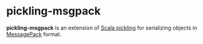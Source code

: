 pickling-msgpack
=====

__pickling-msgpack__ is an extension of [Scala pickling](https://github.com/scala/pickling) for serializing objects in [MessagePack](http://msgpack.org) format. 



